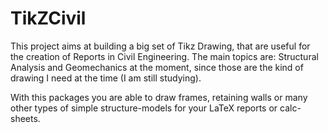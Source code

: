 TikZCivil
=========

This project aims at building a big set of Tikz Drawing, that are useful for the creation of Reports in Civil Engineering.  The main topics are: Structural Analysis and Geomechanics at the moment, since those are the kind of drawing I need at the time (I am still studying).

With this packages you are able to draw frames, retaining walls or many other types of simple structure-models for your LaTeX reports or calc-sheets.
